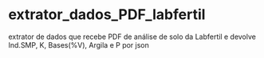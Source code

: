 # extrator_dados_PDF_labfertil
extrator de dados que recebe PDF de análise de solo da Labfertil e devolve Ind.SMP, K, Bases(%V), Argila e P por json
